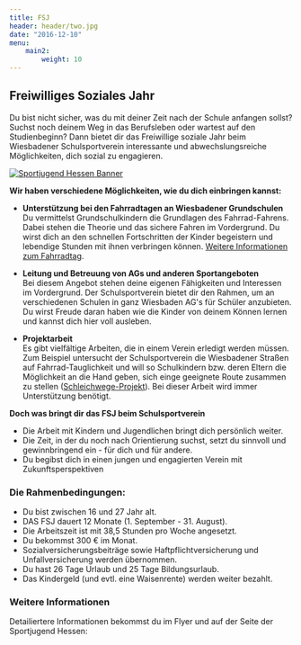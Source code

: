 ```yaml
---
title: FSJ
header: header/two.jpg
date: "2016-12-10"
menu: 
    main2:
        weight: 10
---
```


## Freiwilliges Soziales Jahr

Du bist nicht sicher, was du mit deiner Zeit nach der Schule anfangen sollst? Suchst noch deinem Weg in das Berufsleben oder wartest auf den Studienbeginn? Dann bietet dir das Freiwillige soziale Jahr beim Wiesbadener Schulsportverein interessante und abwechslungsreiche Möglichkeiten, dich sozial zu engagieren.

[![Sportjugend Hessen Banner](fsj/banner.jpg)](http://www.sportjugend-hessen.de)

**Wir haben verschiedene Möglichkeiten, wie du dich einbringen kannst:**

*   **Unterstützung bei den Fahrradtagen an Wiesbadener Grundschulen**  
    Du vermittelst Grundschulkindern die Grundlagen des Fahrrad-Fahrens. Dabei stehen die Theorie und das sichere Fahren im Vordergrund. Du wirst dich an den schnellen Fortschritten der Kinder begeistern und lebendige Stunden mit ihnen verbringen können. [Weitere Informationen zum Fahrradtag](fahrradtag).

*   **Leitung und Betreuung von AGs und anderen Sportangeboten**  
    Bei diesem Angebot stehen deine eigenen Fähigkeiten und Interessen im Vordergrund. Der Schulsportverein bietet dir den Rahmen, um an verschiedenen Schulen in ganz Wiesbaden AG's für Schüler anzubieten. Du wirst Freude daran haben wie die Kinder von deinem Können lernen und kannst dich hier voll ausleben.  

*   **Projektarbeit**  
    Es gibt vielfältige Arbeiten, die in einem Verein erledigt werden müssen. Zum Beispiel untersucht der Schulsportverein die Wiesbadener Straßen auf Fahrrad-Tauglichkeit und will so Schulkindern bzw. deren Eltern die Möglichkeit an die Hand geben, sich einge geeignete Route zusammen zu stellen ([Schleichwege-Projekt](schleichwege)). Bei dieser Arbeit wird immer Unterstützung benötigt.

**Doch was bringt dir das FSJ beim Schulsportverein**

*   Die Arbeit mit Kindern und Jugendlichen bringt dich persönlich weiter.
*   Die Zeit, in der du noch nach Orientierung suchst, setzt du sinnvoll und gewinnbringend ein - für dich und für andere.
*   Du begibst dich in einen jungen und engagierten Verein mit Zukunftsperspektiven

### Die Rahmenbedingungen:

*   Du bist zwischen 16 und 27 Jahr alt.
*   DAS FSJ dauert 12 Monate (1\. September - 31\. August).
*   Die Arbeitszeit ist mit <span>38,5 Stunden pro Woche angesetzt.</span>
*   Du bekommst 300 € im Monat.
*   <span>Sozialversicherungsbeiträge sowie Haftpflichtversicherung und Unfallversicherung werden übernommen.</span>
*   <span>Du hast 26 Tage Urlaub und 25 Tage Bildungsurlaub.</span>
*   <span><span>Das Kindergeld (und evtl. eine Waisenrente) werden weiter bezahlt.</span></span>

### Weitere Informationen

Detailiertere Informationen bekommst du im Flyer und auf der Seite der Sportjugend Hessen: